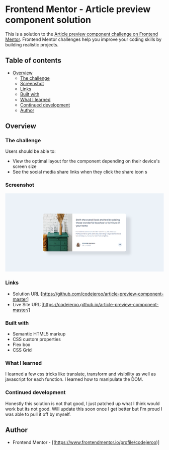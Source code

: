 # Frontend Mentor - Article preview component solution

This is a solution to the [Article preview component challenge on Frontend Mentor](https://www.frontendmentor.io/challenges/article-preview-component-dYBN_pYFT). Frontend Mentor challenges help you improve your coding skills by building realistic projects. 

## Table of contents

- [Overview](#overview)
  - [The challenge](#the-challenge)
  - [Screenshot](#screenshot)
  - [Links](#links)
  - [Built with](#built-with)
  - [What I learned](#what-i-learned)
  - [Continued development](#continued-development)
  - [Author](#author)


## Overview

### The challenge

Users should be able to:

- View the optimal layout for the component depending on their device's screen size
- See the social media share links when they click the share icon
s
### Screenshot

![](./screenshot.png)

### Links

- Solution URL:[https://github.com/codejeroo/article-preview-component-master]
- Live Site URL:[https://codejeroo.github.io/article-preview-component-master/]


### Built with

- Semantic HTML5 markup
- CSS custom properties
- Flex box
- CSS Grid

### What I learned
I learned a few css tricks like translate, transform and visibility as well as javascript for each function. I learned how to manipulate the DOM.

### Continued development

Honestly this solution is not that good, I just patched up what I think would work but its not good. Will update this soon once I get better but I'm proud I was able to pull it off by myself. 

## Author
- Frontend Mentor - [(https://www.frontendmentor.io/profile/codejeroo)]
